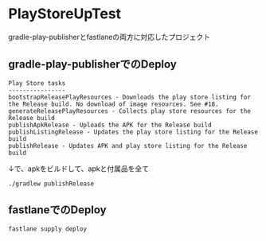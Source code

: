 PlayStoreUpTest
==============
gradle-play-publisherとfastlaneの両方に対応したプロジェクト

## gradle-play-publisherでのDeploy
```
Play Store tasks
----------------
bootstrapReleasePlayResources - Downloads the play store listing for the Release build. No download of image resources. See #18.
generateReleasePlayResources - Collects play store resources for the Release build
publishApkRelease - Uploads the APK for the Release build
publishListingRelease - Updates the play store listing for the Release build
publishRelease - Updates APK and play store listing for the Release build

```

↓で、apkをビルドして、apkと付属品を全て
```
./gradlew publishRelease
```

## fastlaneでのDeploy
```
fastlane supply deploy
```